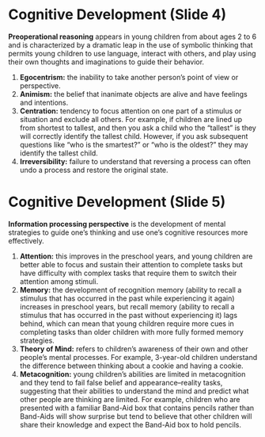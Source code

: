 # Cognitive Development (Slide 4)

**Preoperational reasoning** appears in young children from about ages 2 to 6 and is characterized by a dramatic leap in the use of symbolic thinking that permits young children to use language, interact with others, and play using their own thoughts and imaginations to guide their behavior.

1. **Egocentrism:** the inability to take another person’s point of view or perspective.
2. **Animism:** the belief that inanimate objects are alive and have feelings and intentions.
3. **Centration:** tendency to focus attention on one part of a stimulus or situation and exclude all others. For example, if children are lined up from shortest to tallest, and then you ask a child who the “tallest” is they will correctly identify the tallest child. However, if you ask subsequent questions like “who is the smartest?” or “who is the oldest?” they may identify the tallest child.
4. **Irreversibility:** failure to understand that reversing a process can often undo a process and restore the original state.

# Cognitive Development (Slide 5)

**Information processing perspective** is the development of mental strategies to guide one’s thinking and use one’s cognitive resources more effectively.
1. **Attention:** this improves in the preschool years, and young children are better able to focus and sustain their attention to complete tasks but have difficulty with complex tasks that require them to switch their attention among stimuli.
2. **Memory:** the development of recognition memory (ability to recall a stimulus that has occurred in the past while experiencing it again) increases in preschool years, but recall memory (ability to recall a stimulus that has occurred in the past without experiencing it) lags behind, which can mean that young children require more cues in completing tasks than older children with more fully formed memory strategies.
3. **Theory of Mind:** refers to children’s awareness of their own and other people’s mental processes. For example, 3-year-old children understand the difference between thinking about a cookie and having a cookie.
4. **Metacognition:** young children’s abilities are limited in metacognition and they tend to fail false belief and appearance–reality tasks, suggesting that their abilities to understand the mind and predict what other people are thinking are limited. For example, children who are presented with a familiar Band-Aid box that contains pencils rather than Band-Aids will show surprise but tend to believe that other children will share their knowledge and expect the Band-Aid box to hold pencils.
